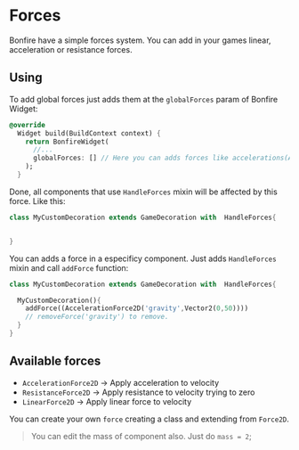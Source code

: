 # Forces

Bonfire have a simple forces system. You can add in your games linear, acceleration or resistance forces.


## Using

To add global forces just adds them at the `globalForces` param of Bonfire Widget:


```dart
@override
  Widget build(BuildContext context) {
    return BonfireWidget(
      //...
      globalForces: [] // Here you can adds forces like accelerations(AccelerationForce2D), resistences
    );
  }
```

Done, all components that use `HandleForces` mixin will be affected by this force. Like this:

```dart
class MyCustomDecoration extends GameDecoration with  HandleForces{


}
```

You can adds a force in a especificy component. Just adds `HandleForces` mixin and call `addForce` function:


```dart
class MyCustomDecoration extends GameDecoration with  HandleForces{

  MyCustomDecoration(){
    addForce((AccelerationForce2D('gravity',Vector2(0,50))))
    // removeForce('gravity') to remove.
  }
}
```

## Available forces 

- `AccelerationForce2D` -> Apply acceleration to velocity
- `ResistanceForce2D` -> Apply resistance to velocity trying to zero
- `LinearForce2D` -> Apply linear force to velocity

You can create your own `force` creating a class and extending from `Force2D`.

> You can edit the mass of component also. Just do `mass = 2`;